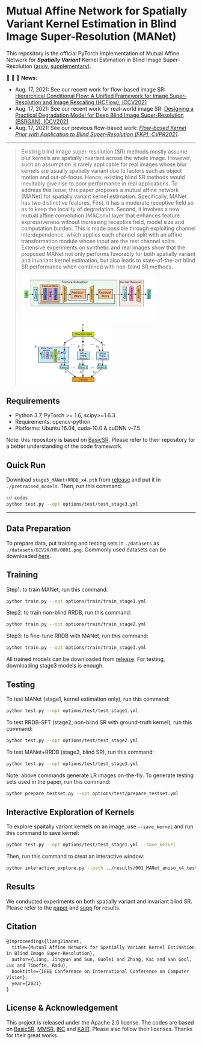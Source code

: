 
# Mutual Affine Network for Spatially Variant Kernel Estimation in Blind Image Super-Resolution (MANet)

This repository is the official PyTorch implementation of Mutual Affine Network for ***Spatially Variant*** Kernel Estimation in Blind Image Super-Resolution
([arxiv](https://arxiv.org/pdf/2108.05302.pdf), [supplementary](https://github.com/JingyunLiang/MANet/releases/tag/v0.0)).

 :rocket:  :rocket:  :rocket: **News**:
 - Aug. 17, 2021: See our recent work for flow-based image SR: [Hierarchical Conditional Flow: A Unified Framework for Image Super-Resolution and Image Rescaling (HCFlow), ICCV2021](https://github.com/JingyunLiang/HCFlow)
 - Aug. 17, 2021: See our recent work for real-world image SR: [Designing a Practical Degradation Model for Deep Blind Image Super-Resolution (BSRGAN), ICCV2021](https://github.com/cszn/BSRGAN)
 - Aug. 17, 2021: See our previous flow-based work: *[Flow-based Kernel Prior with Application to Blind Super-Resolution (FKP), CVPR2021](https://github.com/JingyunLiang/FKP).*
 
  ---

> Existing blind image super-resolution (SR) methods mostly assume blur kernels are spatially invariant across the whole image. However, such an assumption is rarely applicable for real images whose blur kernels are usually spatially variant due to factors such as object motion and out-of-focus. Hence, existing blind SR methods would inevitably give rise to poor performance in real applications. To address this issue, this paper proposes a mutual affine network (MANet) for spatially variant kernel estimation. Specifically, MANet has two distinctive features. First, it has a moderate receptive field so as to keep the locality of degradation. Second, it involves a new mutual affine convolution (MAConv) layer that enhances feature expressiveness without increasing receptive field, model size and computation burden. This is made possible through exploiting channel interdependence, which applies each channel split with an affine transformation module whose input are the rest channel splits. Extensive experiments on synthetic and real images show that the proposed MANet not only performs favorably for both spatially variant and invariant kernel estimation, but also leads to state-of-the-art blind SR performance when combined with non-blind SR methods.
><p align="left">
   > <img width="360" src="./illustrations/MANet.png"><img width="240" src="./illustrations/MAConv.png">
</p>



## Requirements
- Python 3.7, PyTorch >= 1.6, scipy>=1.6.3
- Requirements: opencv-python
- Platforms: Ubuntu 16.04, cuda-10.0 & cuDNN v-7.5

Note: this repository is based on [BasicSR](https://github.com/xinntao/BasicSR#memo-codebase-designs-and-conventions). Please refer to their repository for a better understanding of the code framework.


## Quick Run
Download `stage3_MANet+RRDB_x4.pth` from [release](https://github.com/JingyunLiang/MANet/releases/tag/v0.0) and put it in `./pretrained_models`. Then, run this command:
```bash
cd codes
python test.py --opt options/test/test_stage3.yml
```
---

## Data Preparation
To prepare data, put training and testing sets in `./datasets` as `./datasets/DIV2K/HR/0801.png`. Commonly used datasets can be downloaded [here](https://github.com/xinntao/BasicSR/blob/master/docs/DatasetPreparation.md#common-image-sr-datasets).


## Training

Step1: to train MANet, run this command:

```bash
python train.py --opt options/train/train_stage1.yml
```

Step2: to train non-blind RRDB, run this command:

```bash
python train.py --opt options/train/train_stage2.yml
```

Step3: to fine-tune RRDB with MANet, run this command:

```bash
python train.py --opt options/train/train_stage3.yml
```

All trained models can be downloaded from [release](https://github.com/JingyunLiang/MANet/releases/tag/v0.0). For testing, downloading stage3 models is enough.


## Testing

To test MANet (stage1, kernel estimation only), run this command:

```bash
python test.py --opt options/test/test_stage1.yml
```
To test RRDB-SFT (stage2, non-blind SR with ground-truth kernel), run this command:

```bash
python test.py --opt options/test/test_stage2.yml
```
To test MANet+RRDB (stage3, blind SR), run this command:

```bash
python test.py --opt options/test/test_stage3.yml
```
Note: above commands generate LR images on-the-fly. To generate testing sets used in the paper, run this command:
```bash
python prepare_testset.py --opt options/test/prepare_testset.yml
```

## Interactive Exploration of Kernels
To explore spaitally variant kernels on an image, use `--save_kernel` and run this command to save kernel:

```bash
python test.py --opt options/test/test_stage1.yml --save_kernel
```
Then, run this command to creat an interactive window:
```bash
python interactive_explore.py --path ../results/001_MANet_aniso_x4_test_stage1/toy_dataset1/npz/toy1.npz
```

## Results
We conducted experiments on both spatially variant and invariant blind SR. Please refer to the [paper](https://arxiv.org/abs/2108.05302) and [supp](https://github.com/JingyunLiang/MANet/releases/tag/v0.0) for results. 

## Citation
    @inproceedings{liang21manet,
      title={Mutual Affine Network for Spatially Variant Kernel Estimation in Blind Image Super-Resolution},
      author={Liang, Jingyun and Sun, Guolei and Zhang, Kai and Van Gool, Luc and Timofte, Radu},
      booktitle={IEEE Conference on International Conference on Computer Vision},
      year={2021}
    }

## License & Acknowledgement

This project is released under the Apache 2.0 license. The codes are based on [BasicSR](https://github.com/xinntao/BasicSR), [MMSR](https://github.com/open-mmlab/mmediting), [IKC](https://github.com/yuanjunchai/IKC) and [KAIR](https://github.com/cszn/KAIR). Please also follow their licenses. Thanks for their great works.



